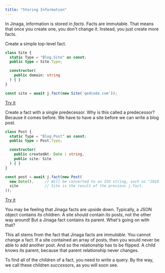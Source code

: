 ```yaml
---
title: "Storing Information"
---
```


In Jinaga, information is stored in *facts*.
Facts are immutable.
That means that once you create one, you don't change it.
Instead, you just create more facts.

Create a simple top-level fact.

```typescript
class Site {
  static Type = "Blog.Site" as const;
  public type = Site.Type;

  constructor(
    public domain: string
  ) { }
}

const site = await j.fact(new Site('qedcode.com'));
```

[Try it](/examples/fact/single-fact)

Create a fact with a single predecessor.
Why is this called a predecessor?
Because it comes before.
We have to have a site before we can write a blog post.

```typescript
class Post {
  static Type = "Blog.Post" as const;
  public type = Post.Type;

  constructor(
    public createdAt: Date | string,
    public site: Site
  ) { }
}

const post = await j.fact(new Post(
  new Date(),     // Will be converted to an ISO string, such as "2018-12-23T22:46:02.487Z".
  site            // Site is the result of the previous j.fact.
));
```

[Try it](/examples/fact/single-predecessor)

You may be feeling that Jinaga facts are upside down.
Typically, a JSON object contains its children.
A site should contain its posts, not the other way around!
But a Jinaga fact contains its parent.
What's going on with that?

This all stems from the fact that Jinaga facts are *immutable*.
You cannot change a fact.
If a site contained an array of posts, then you would never be able to add another post.
And so the relationship has to be flipped.
A child knows its parent, because that parent relationship never changes.

To find all of the children of a fact, you need to write a query.
By the way, we call these children *successors*, as you will soon see.